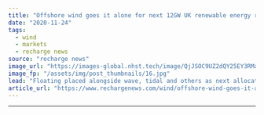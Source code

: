 ```yaml
---
title: "Offshore wind goes it alone for next 12GW UK renewable energy round"
date: "2020-11-24"
tags: 
  - wind
  - markets
  - recharge news
source: "recharge news"
image_url: "https://images-global.nhst.tech/image/QjJSOC9UZ2dQY25EY3RManFqc0grZ2JBUEdCdmh4b1l5dlU4cDZKYmRxYz0=/nhst/binary/b94118538f409803234a6d35b9df944f"
image_fp: "/assets/img/post_thumbnails/16.jpg"
lead: "Floating placed alongside wave, tidal and others as next allocation takes shape"
article_url: "https://www.rechargenews.com/wind/offshore-wind-goes-it-alone-for-next-12gw-uk-renewable-energy-round/2-1-917659"
---
```


---
